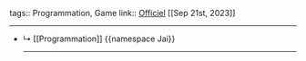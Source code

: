 tags:: Programmation, Game
link:: [Officiel](https://inductive.no/jai/) 
[[Sep 21st, 2023]]
***

- ↳ [[Programmation]]
  {{namespace Jai}}
  ***